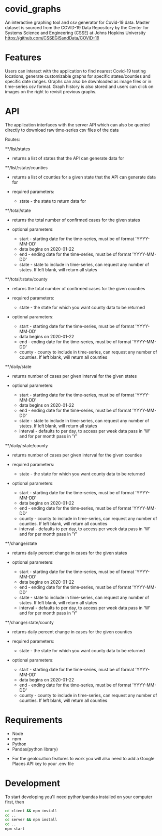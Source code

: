 # covid_graphs

An interactive graphing tool and csv generator for Covid-19 data.
Master dataset is sourced from the COVID-19 Data Repository by the Center for Systems Science and Engineering (CSSE) at Johns Hopkins University
https://github.com/CSSEGISandData/COVID-19

# Features

Users can interact with the application to find nearest Covid-19 testing locations, generate customizable graphs for specific states/counties and specific date ranges. Graphs can also be downloaded as image files or in time-series csv format. Graph history is also stored and users can click on images on the right to revisit previous graphs.

# API

The application interfaces with the server API which can also be queried directly to download raw time-series csv files of the data

Routes:

**/list/states

  - returns a list of states that the API can generate data for
  
**/list/:state/counties

  - returns a list of counties for a given state that the API can generate data for
  
  - required parameters:
    - state - the state to return data for
  
**/total/state

 - returns the total number of confirmed cases for the given states

 - optional parameters:
   - start - starting date for the time-series, must be of format 'YYYY-MM-DD' 
    * data begins on 2020-01-22
   - end - ending date for the time-series, must be of format 'YYYY-MM-DD' 
   - state - state to include in time-series, can request any number of states. If left blank, will return all states
  
  
**/total/:state/county
  
 - returns the total number of confirmed cases for the given counties

 - required parameters:
   - state - the state for which you want county data to be returned

 - optional parameters:
   - start - starting date for the time-series, must be of format 'YYYY-MM-DD' 
    * data begins on 2020-01-22
   - end - ending date for the time-series, must be of format 'YYYY-MM-DD' 
   - county - county to include in time-series, can request any number of counties. If left blank, will return all counties
  
**/daily/state
  
 - returns number of cases per given interval for the given states

 - optional parameters:
   - start - starting date for the time-series, must be of format 'YYYY-MM-DD' 
    * data begins on 2020-01-22
   - end - ending date for the time-series, must be of format 'YYYY-MM-DD' 
   - state - state to include in time-series, can request any number of states. If left blank, will return all states
   - interval - defaults to per day, to access per week data pass in 'W' and for per month pass in 'Y'
  
**/daily/:state/county

 - returns number of cases per given interval for the given counties

 - required parameters:
   - state - the state for which you want county data to be returned

 - optional parameters:
   - start - starting date for the time-series, must be of format 'YYYY-MM-DD' 
    * data begins on 2020-01-22
   - end - ending date for the time-series, must be of format 'YYYY-MM-DD' 
   - county - county to include in time-series, can request any number of counties. If left blank, will return all counties
   - interval - defaults to per day, to access per week data pass in 'W' and for per month pass in 'Y'
  
**/change/state
  
 - returns daily percent change in cases for the given states

 - optional parameters:
   - start - starting date for the time-series, must be of format 'YYYY-MM-DD' 
    * data begins on 2020-01-22
   - end - ending date for the time-series, must be of format 'YYYY-MM-DD' 
   - state - state to include in time-series, can request any number of states. If left blank, will return all states
   - interval - defaults to per day, to access per week data pass in 'W' and for per month pass in 'Y'
  
  
**/change/:state/county

 - returns daily percent change in cases for the given counties

 - required parameters:
   - state - the state for which you want county data to be returned

 - optional parameters:
   - start - starting date for the time-series, must be of format 'YYYY-MM-DD' 
    * data begins on 2020-01-22
   - end - ending date for the time-series, must be of format 'YYYY-MM-DD' 
   - county - county to include in time-series, can request any number of counties. If left blank, will return all counties



# Requirements 

 - Node
 - npm
 - Python
 - Pandas(python library)
 
 * For the geolocation features to work you will also need to add a Google Places API key to your .env file

# Development

To start developing you'll need python/pandas installed on your computer first, then
```bash
cd client && npm install
cd ..
cd server && npm install
cd ..
npm start
```
